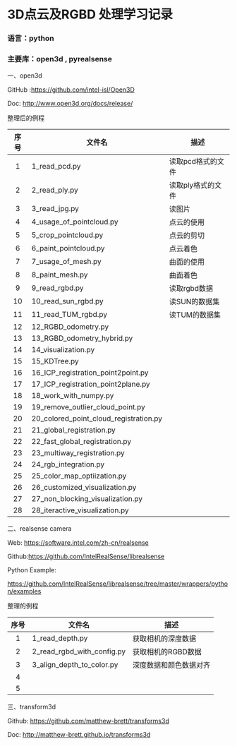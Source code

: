 # 3D点云及RGBD 处理学习记录

### 语言：python

### 主要库：open3d , pyrealsense 



一、open3d

GitHub :https://github.com/intel-isl/Open3D

Doc: http://www.open3d.org/docs/release/



整理后的例程

| 序号 | 文件名                                 | 描述              |
| :--: | -------------------------------------- | ----------------- |
|  1   | 1_read_pcd.py                          | 读取pcd格式的文件 |
|  2   | 2_read_ply.py                          | 读取ply格式的文件 |
|  3   | 3_read_jpg.py                          | 读图片            |
|  4   | 4_usage_of_pointcloud.py               | 点云的使用        |
|  5   | 5_crop_pointcloud.py                   | 点云的剪切        |
|  6   | 6_paint_pointcloud.py                  | 点云着色          |
|  7   | 7_usage_of_mesh.py                     | 曲面的使用        |
|  8   | 8_paint_mesh.py                        | 曲面着色          |
|  9   | 9_read_rgbd.py                         | 读取rgbd数据      |
|  10  | 10_read_sun_rgbd.py                    | 读SUN的数据集     |
|  11  | 11_read_TUM_rgbd.py                    | 读TUM的数据集     |
|  12  | 12_RGBD_odometry.py                    |                   |
|  13  | 13_RGBD_odometry_hybrid.py             |                   |
|  14  | 14_visualization.py                    |                   |
|  15  | 15_KDTree.py                           |                   |
|  16  | 16_ICP_registration_point2point.py     |                   |
|  17  | 17_ICP_registration_point2plane.py     |                   |
|  18  | 18_work_with_numpy.py                  |                   |
|  19  | 19_remove_outlier_cloud_point.py       |                   |
|  20  | 20_colored_point_cloud_registration.py |                   |
|  21  | 21_global_registration.py              |                   |
|  22  | 22_fast_global_registration.py         |                   |
|  23  | 23_multiway_registration.py            |                   |
|  24  | 24_rgb_integration.py                  |                   |
|  25  | 25_color_map_optiization.py            |                   |
|  26  | 26_customized_visualization.py         |                   |
|  27  | 27_non_blocking_visualization.py       |                   |
|  28  | 28_iteractive_visualization.py         |                   |



二、realsense camera

Web: https://software.intel.com/zh-cn/realsense

Github:https://github.com/IntelRealSense/librealsense

Python Example: 

https://github.com/IntelRealSense/librealsense/tree/master/wrappers/python/examples

整理的例程

| 序号 | 文件名                     | 描述                   |
| :--: | -------------------------- | ---------------------- |
|  1   | 1_read_depth.py            | 获取相机的深度数据     |
|  2   | 2_read_rgbd_with_config.py | 获取相机的RGBD数据     |
|  3   | 3_align_depth_to_color.py  | 深度数据和颜色数据对齐 |
|  4   |                            |                        |
|  5   |                            |                        |

三、transform3d

Github:  https://github.com/matthew-brett/transforms3d

Doc: http://matthew-brett.github.io/transforms3d







